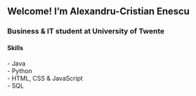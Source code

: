 <h2>Welcome! I’m Alexandru-Cristian Enescu</h2>

<h3>Business & IT student at University of Twente</h3>

<h4>Skills</h4>
- Java<br>
- Python<br>
- HTML, CSS & JavaScript<br>
- SQL
